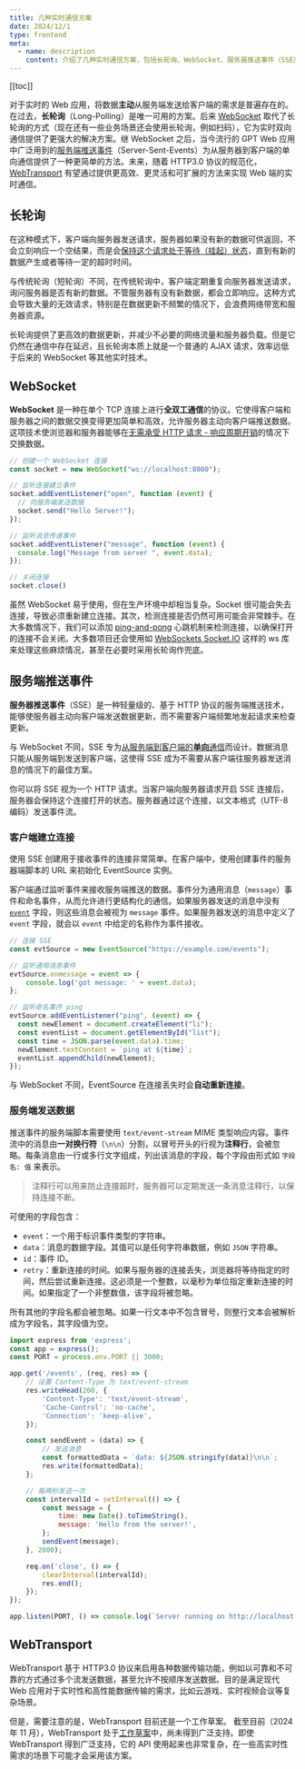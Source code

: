 ```yaml
---
title: 几种实时通信方案
date: 2024/12/1
type: frontend
meta:
  - name: description
    content: 介绍了几种实时通信方案，包括长轮询、WebSocket、服务器推送事件（SSE）和 WebTransport 
---
```


[[toc]]

对于实时的 Web 应用，将数据**主动**从服务端发送给客户端的需求是普遍存在的。在过去，**长轮询**（Long-Polling）是唯一可用的方案。后来 [WebSocket](https://developer.mozilla.org/zh-CN/docs/Web/API/WebSocket) 取代了长轮询的方式（现在还有一些业务场景还会使用长轮询，例如扫码），它为实时双向通信提供了更强大的解决方案。继 WebSocket 之后，当今流行的 GPT Web 应用中广泛用到的[服务端推送事件](https://developer.mozilla.org/zh-CN/docs/Web/API/Server-sent_events/Using_server-sent_events)（Server-Sent-Events）为从服务器到客户端的单向通信提供了一种更简单的方法。未来，随着 HTTP3.0 协议的规范化，[WebTransport](https://developer.mozilla.org/zh-CN/docs/Web/API/WebTransport) 有望通过提供更高效、更灵活和可扩展的方法来实现 Web 端的实时通信。

## 长轮询

在这种模式下，客户端向服务器发送请求，服务器如果没有新的数据可供返回，不会立刻响应一个空结果，而是会<u>保持这个请求处于等待（挂起）状态</u>，直到有新的数据产生或者等待一定的超时时间。

与传统轮询（短轮询）不同，在传统轮询中，客户端定期重复向服务器发送请求，询问服务器是否有新的数据。不管服务器有没有新数据，都会立即响应。这种方式会导致大量的无效请求，特别是在数据更新不频繁的情况下，会浪费网络带宽和服务器资源。

长轮询提供了更高效的数据更新，并减少不必要的网络流量和服务器负载。但是它仍然在通信中存在延迟，且长轮询本质上就是一个普通的 AJAX 请求，效率远低于后来的 WebSocket 等其他实时技术。

## WebSocket

**WebSocket** 是一种在单个 TCP 连接上进行**全双工通信**的协议。它使得客户端和服务器之间的数据交换变得更加简单和高效，允许服务器主动向客户端推送数据。这项技术使浏览器和服务器能够在<u>无需承受 HTTP 请求 - 响应周期开销</u>的情况下交换数据。

```js
// 创建一个 WebSocket 连接
const socket = new WebSocket("ws://localhost:8080");

// 监听连接建立事件
socket.addEventListener("open", function (event) {
  // 向服务端发送数据
  socket.send("Hello Server!");
});

// 监听消息传递事件
socket.addEventListener("message", function (event) {
  console.log("Message from server ", event.data);
});

// 关闭连接
socket.close()

```

虽然 WebSocket 易于使用，但在生产环境中却相当复杂。Socket 很可能会失去连接，导致必须重新建立连接。其次，检测连接是否仍然可用可能会非常棘手。在大多数情况下，我们可以添加 [ping-and-pong](https://developer.mozilla.org/en-US/docs/Web/API/WebSockets_API/Writing_WebSocket_servers#pings_and_pongs_the_heartbeat_of_websockets) 心跳机制来检测连接，以确保打开的连接不会关闭。大多数项目还会使用如 [WebSockets Socket.IO](https://socket.io/zh-CN/) 这样的 ws 库来处理这些麻烦情况，甚至在必要时采用长轮询作兜底。

## 服务端推送事件

**服务器推送事件**（SSE）是一种轻量级的、基于 HTTP 协议的服务端推送技术，能够使服务器主动向客户端发送数据更新，而不需要客户端频繁地发起请求来检查更新。

与 WebSocket 不同，SSE 专为<u>从服务端到客户端的**单向**通信</u>而设计。数据消息只能从服务端到发送到客户端，这使得 SSE 成为不需要从客户端往服务器发送消息的情况下的最佳方案。

你可以将 SSE 视为一个 HTTP 请求。当客户端向服务器请求开启 SSE 连接后，服务器会保持这个连接打开的状态。服务器通过这个连接，以文本格式（UTF-8 编码）发送事件流。

### 客户端建立连接

使用 SSE 创建用于接收事件的连接非常简单。在客户端中，使用创建事件的服务器端脚本的 URL 来初始化 EventSource 实例。

客户端通过监听事件来接收服务端推送的数据。事件分为通用消息（`message`）事件和命名事件，从而允许进行更结构化的通信。如果服务器发送的消息中没有 [`event`](https://developer.mozilla.org/zh-CN/docs/Web/API/Server-sent_events/Using_server-sent_events#event) 字段，则这些消息会被视为 `message` 事件。如果服务器发送的消息中定义了 `event` 字段，就会以 `event` 中给定的名称作为事件接收。

```js
// 连接 SSE
const evtSource = new EventSource("https://example.com/events");

// 监听通用消息事件
evtSource.onmessage = event => {
    console.log('got message: ' + event.data);
};

// 监听命名事件 ping
evtSource.addEventListener("ping", (event) => {
  const newElement = document.createElement("li");
  const eventList = document.getElementById("list");
  const time = JSON.parse(event.data).time;
  newElement.textContent = `ping at ${time}`;
  eventList.appendChild(newElement);
});
```

与 WebSocket 不同，EventSource 在连接丢失时会**自动重新连接**。

### 服务端发送数据

推送事件的服务端脚本需要使用 `text/event-stream` MIME 类型响应内容。事件流中的消息由**一对换行符**（`\n\n`）分割，以冒号开头的行视为**注释行**，会被忽略。每条消息由一行或多行文字组成，列出该消息的字段，每个字段由形式如 `字段名: 值` 来表示。

> 注释行可以用来防止连接超时，服务器可以定期发送一条消息注释行，以保持连接不断。

可使用的字段包含：

- `event`：一个用于标识事件类型的字符串。
- `data`：消息的数据字段。其值可以是任何字符串数据，例如 `JSON` 字符串。
- `id`：事件 ID。
- `retry`：重新连接的时间。如果与服务器的连接丢失，浏览器将等待指定的时间，然后尝试重新连接。这必须是一个整数，以毫秒为单位指定重新连接的时间。如果指定了一个非整数值，该字段将被忽略。

所有其他的字段名都会被忽略。如果一行文本中不包含冒号，则整行文本会被解析成为字段名，其字段值为空。

```js
import express from 'express';
const app = express();
const PORT = process.env.PORT || 3000;

app.get('/events', (req, res) => {
    // 设置 Content-Type 为 text/event-stream
    res.writeHead(200, {
        'Content-Type': 'text/event-stream',
        'Cache-Control': 'no-cache',
        'Connection': 'keep-alive',
    });

    const sendEvent = (data) => {
        // 发送消息
        const formattedData = `data: ${JSON.stringify(data)}\n\n`;
        res.write(formattedData);
    };

    // 每两秒发送一次
    const intervalId = setInterval(() => {
        const message = {
            time: new Date().toTimeString(),
            message: 'Hello from the server!',
        };
        sendEvent(message);
    }, 2000);

    req.on('close', () => {
        clearInterval(intervalId);
        res.end();
    });
});

app.listen(PORT, () => console.log(`Server running on http://localhost:${PORT}`));
```

## WebTransport 

WebTransport 基于 HTTP3.0 协议来启用各种数据传输功能，例如以可靠和不可靠的方式通过多个流发送数据，甚至允许不按顺序发送数据。目的是满足现代 Web 应用对于实时性和高性能数据传输的需求，比如云游戏、实时视频会议等复杂场景。

但是，需要注意的是，WebTransport 目前还是一个工作草案。 截至目前（2024 年 11 月），WebTransport 处于[工作草案](https://w3c.github.io/webtransport/)中，尚未得到广泛支持。即使 WebTransport 得到广泛支持，它的 API 使用起来也非常复杂，在一些高实时性需求的场景下可能才会采用该方案。